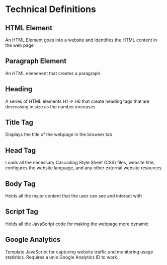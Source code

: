 # Technical Definitions

## HTML Element
An HTML Element goes into a website and identifies the HTML content in the web page


## Paragraph Element
An HTML elemenent that creates a paragraph

## Heading
A series of HTML elements H1 -> H6 that create heading tags that are decreasing in size as the number increases

## Title Tag
Displays the title of the webpage in the browser tab

## Head Tag
Loads all the necessary Cascading Style Sheet (CSS) files, website title, configures the website language, and any other external website resources

## Body Tag
Holds all the major content that the user can see and interact with

## Script Tag
Holds all the JavaScript code for making the webpage more dynamic

## Google Analytics
Template JavaScript for capturing website traffic and monitoring usage statistics. Requires a unie Google Analytics ID to work.
